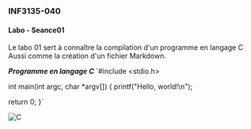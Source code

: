 ### INF3135-040
#### Labo - Seance01
Le labo 01 sert à connaître la compilation d'un programme en langage C  
Aussi comme la création d'un fichier Markdown.

**_Programme en langage C_**
`#include <stdio.h>

int main(int argc, char *argv[]) {
  printf("Hello, world!\n");
  
  return 0;
}`

![C](https://i.ibb.co/QKr3vSG/Code-Window-icon.png)
  
